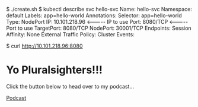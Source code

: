 
$ ./create.sh
$ kubectl describe svc hello-svc
Name:                     hello-svc
Namespace:                default
Labels:                   app=hello-world
Annotations:              <none>
Selector:                 app=hello-world
Type:                     NodePort
IP:                       10.101.218.96       <----- IP to use
Port:                     <unset>  8080/TCP   <----- Port to use
TargetPort:               8080/TCP
NodePort:                 <unset>  30001/TCP
Endpoints:                <none>
Session Affinity:         None
External Traffic Policy:  Cluster
Events:                   <none>

$ curl http://10.101.218.96:8080
<html>
   <head>
      <title>Pluralsight Rocks</title>
      <link rel="stylesheet" href="http://netdna.bootstrapcdn.com/bootstrap/3.1.1/css/bootstrap.min.css"/>
   </head>
   <body>
      <div class="container">
         <div class="jumbotron">
            <h1>Yo Pluralsighters!!!</h1>
            <p>Click the button below to head over to my podcast...</p>
            <p> <a href="http://intechwetrustpodcast.com" class="btn btn-primary">Podcast</a></p>
            <p></p>
         </div>
      </div>
   </body>
</html>
